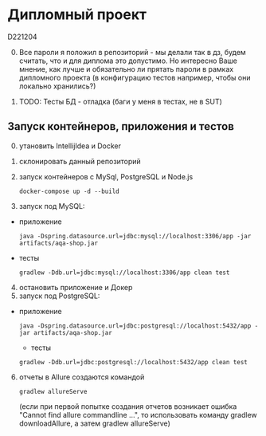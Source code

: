 # Дипломный проект

D221204


0) Все пароли я положил в репозиторий - мы делали так в дз, будем считать, что и для диплома это допустимо. Но интересно Ваше мнение, как лучше и обязательно ли прятать пароли в рамках дипломного проекта (в конфигурацию тестов например, чтобы они локально хранились?)

1) TODO: Тесты БД - отладка (баги у меня в тестах, не в SUT)

## Запуск контейнеров, приложения и тестов
0) утановить IntellijIdea и Docker 
1) склонировать данный репозиторий
2) запуск контейнеров с MySql, PostgreSQL и Node.js

   ``` docker-compose up -d --build ```
3) запуск под MySQL:
* приложение
   ```
   java -Dspring.datasource.url=jdbc:mysql://localhost:3306/app -jar artifacts/aqa-shop.jar
   ```
* тесты
   ```
   gradlew -Ddb.url=jdbc:mysql://localhost:3306/app clean test   
   ```
4) остановить приложение и Докер
5) запуск под PostgreSQL:
* приложение
   ```
   java -Dspring.datasource.url=jdbc:postgresql://localhost:5432/app -jar artifacts/aqa-shop.jar
   ```
  * тесты
   ```
   gradlew -Ddb.url=jdbc:postgresql://localhost:5432/app clean test
   ```
6) отчеты в Allure создаются командой
   ```
   gradlew allureServe
   ```
   (если при первой попытке создания отчетов возникает ошибка "Cannot find allure commandline ...", то использовать команду gradlew downloadAllure, а затем gradlew allureServe)